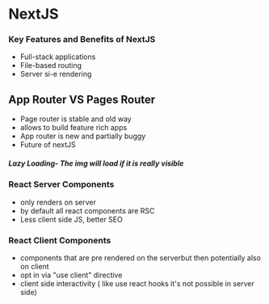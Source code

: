 # NextJS

### Key Features and Benefits of NextJS

- Full-stack applications
- File-based routing
- Server si-e rendering

## App Router VS Pages Router

- Page router is stable and old way
- allows to build feature rich apps
- App router is new and partially buggy
- Future of nextJS

##### Lazy Loading- The img will load if it is really visible

### React Server Components
- only renders on server
- by default all react components are RSC
- Less client side JS, better SEO

### React Client Components
- components that are pre rendered on the serverbut then potentially also on client
- opt in via "use client" directive
- client side interactivity ( like use react hooks it's not possible in server side)
